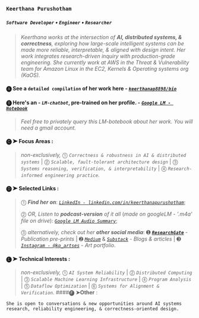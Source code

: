 ### `Keerthana Purushotham`
##### *`Software Developer`* • *`Engineer`* • *`Researcher`*
> *Keerthana works at the intersection of **AI, distributed systems, & correctness**, exploring how large-scale intelligent systems can be made more reliable, interpretable, & aligned with design intent. Her work integrates research-driven inquiry with production-grade engineering.
> She currently work at AWS in the Threat & Vulnerability team for Amazon Linux in the EC2, Kernels & Operating systems org (KaOS).*
#### 🅐 See a `detailed compilation` of her work here - [***`keerthanap8898/bio`***](https://github.com/keerthanap8898/bio#-links)
#### 🅑 Here's an - ***`LM-chatbot`***, pre-trained on her profile. - [***`Google LM - Notebook`***](https://notebooklm.google.com/notebook/fe2125af-e6e0-4815-8181-041b267e3b8b?artifactId=133e9897-8c8b-4dcf-89e3-a0a0da965655)
> *Feel free to privately query this LM-botebook about her work. You will need a gmail account.*
#### 🅒 **➤ Focus Areas** :
> *non-exclusively,* ⓵ *`Correctness & robustness in AI & distributed systems`* | ⓶ *`Scalable, fault-tolerant architecture design`* | ⓷ *`Systems reasoning, verification, & interpretability`* | ⓸ *`Research-informed engineering practice`.*
#### 🅓 **➤ Selected Links** : 
> ⓵ ***Find her on***: [*`LinkedIn - linkedin.com/in/keerthanapurushotham`*](https://linkedin.com/in/keerthanapurushotham);
> 
> ⓶ *OR, Listen to* ***podcast-version*** *of it all* (*made on googleLM - '.m4a' file on drive*): [*`Google LM Audio Summary`*](https://drive.google.com/file/d/1TIv9bmw2HRo9JkZyHOzG4XH6CTmgmjTd/view);
> 
> ⓷ *alternatively, check out her* ***other social media***:
➊ [***`ResearchGate`***](https://www.researchgate.net/profile/Keerthana-Purushotham) - *Publication pre-prints* | ➋ [*`Medium`*](https://medium.com/@keerthanapurushotham) & [*`Substack`*](https://substack.com/@keerthanapurushotham) - *Blogs & articles* | ➌ [*`Instagram - @kp_artses`*](https://instagram.com/kp_artses) - *Art portfolio*.
#### 🅔 **➤ Technical Interests** : 
> *non-exclusively,* ⓵ *`AI System Reliability`* | ⓶ *`Distributed Computing`* | ⓷ *`Scalable Machine Learning Infrastructure`* | ⓸ *`Program Analysis`* | ⓹ *`Dataflow Optimization`* | ⓺ *`Systems for Alignment & Verification`.*
####🅕 **➤Other** :
```
She is open to conversations & new opportunities around AI systems research, reliability engineering, & correctness-oriented design.
```

